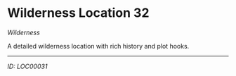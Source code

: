 # Wilderness Location 32

*Wilderness*

A detailed wilderness location with rich history and plot hooks.

---
*ID: LOC00031*